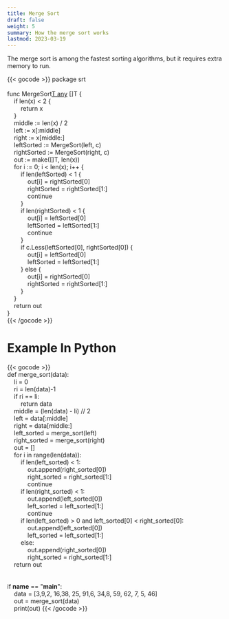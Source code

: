 ```yaml
---
title: Merge Sort
draft: false
weight: 5
summary: How the merge sort works
lastmod: 2023-03-19
---
```


The merge sort is among the fastest sorting algorithms, but it requires extra memory to run.

{{< gocode >}}
<span class="golang-top-level-keyword">package</span>&nbsp;srt<br>
<br>
<span class="golang-top-level-keyword">func</span>&nbsp;MergeSort[T&nbsp;any](x&nbsp;[]T,&nbsp;c&nbsp;Comparer[T])&nbsp;[]T&nbsp;{<br>
&nbsp;&nbsp;&nbsp;&nbsp;<span class="golang-control-keyword">if</span>&nbsp;len(x)&nbsp;<&nbsp;2&nbsp;{<br>
&nbsp;&nbsp;&nbsp;&nbsp;&nbsp;&nbsp;&nbsp;&nbsp;<span class="golang-control-keyword">return</span>&nbsp;x<br>
&nbsp;&nbsp;&nbsp;&nbsp;}<br>
&nbsp;&nbsp;&nbsp;&nbsp;<span class="golang-variable">middle</span>&nbsp;:=&nbsp;len(x)&nbsp;/&nbsp;2<br>
&nbsp;&nbsp;&nbsp;&nbsp;<span class="golang-variable">left</span>&nbsp;:=&nbsp;x[:middle]<br>
&nbsp;&nbsp;&nbsp;&nbsp;<span class="golang-variable">right</span>&nbsp;:=&nbsp;x[middle:]<br>
&nbsp;&nbsp;&nbsp;&nbsp;<span class="golang-variable">leftSorted</span>&nbsp;:=&nbsp;MergeSort(left,&nbsp;c)<br>
&nbsp;&nbsp;&nbsp;&nbsp;<span class="golang-variable">rightSorted</span>&nbsp;:=&nbsp;MergeSort(right,&nbsp;c)<br>
&nbsp;&nbsp;&nbsp;&nbsp;<span class="golang-variable">out</span>&nbsp;:=&nbsp;make([]T,&nbsp;len(x))<br>
&nbsp;&nbsp;&nbsp;&nbsp;<span class="golang-control-keyword">for</span>&nbsp;<span class="golang-variable">i</span>&nbsp;:=&nbsp;0;&nbsp;i&nbsp;<&nbsp;len(x);&nbsp;i++&nbsp;{<br>
&nbsp;&nbsp;&nbsp;&nbsp;&nbsp;&nbsp;&nbsp;&nbsp;<span class="golang-control-keyword">if</span>&nbsp;len(leftSorted)&nbsp;<&nbsp;1&nbsp;{<br>
&nbsp;&nbsp;&nbsp;&nbsp;&nbsp;&nbsp;&nbsp;&nbsp;&nbsp;&nbsp;&nbsp;&nbsp;out[i]&nbsp;=&nbsp;rightSorted[0]<br>
&nbsp;&nbsp;&nbsp;&nbsp;&nbsp;&nbsp;&nbsp;&nbsp;&nbsp;&nbsp;&nbsp;&nbsp;<span class="golang-variable">rightSorted</span>&nbsp;=&nbsp;rightSorted[1:]<br>
&nbsp;&nbsp;&nbsp;&nbsp;&nbsp;&nbsp;&nbsp;&nbsp;&nbsp;&nbsp;&nbsp;&nbsp;<span class="golang-control-keyword">continue</span><br>
&nbsp;&nbsp;&nbsp;&nbsp;&nbsp;&nbsp;&nbsp;&nbsp;}<br>
&nbsp;&nbsp;&nbsp;&nbsp;&nbsp;&nbsp;&nbsp;&nbsp;<span class="golang-control-keyword">if</span>&nbsp;len(rightSorted)&nbsp;<&nbsp;1&nbsp;{<br>
&nbsp;&nbsp;&nbsp;&nbsp;&nbsp;&nbsp;&nbsp;&nbsp;&nbsp;&nbsp;&nbsp;&nbsp;out[i]&nbsp;=&nbsp;leftSorted[0]<br>
&nbsp;&nbsp;&nbsp;&nbsp;&nbsp;&nbsp;&nbsp;&nbsp;&nbsp;&nbsp;&nbsp;&nbsp;<span class="golang-variable">leftSorted</span>&nbsp;=&nbsp;leftSorted[1:]<br>
&nbsp;&nbsp;&nbsp;&nbsp;&nbsp;&nbsp;&nbsp;&nbsp;&nbsp;&nbsp;&nbsp;&nbsp;<span class="golang-control-keyword">continue</span><br>
&nbsp;&nbsp;&nbsp;&nbsp;&nbsp;&nbsp;&nbsp;&nbsp;}<br>
&nbsp;&nbsp;&nbsp;&nbsp;&nbsp;&nbsp;&nbsp;&nbsp;<span class="golang-control-keyword">if</span>&nbsp;c.Less(leftSorted[0],&nbsp;rightSorted[0])&nbsp;{<br>
&nbsp;&nbsp;&nbsp;&nbsp;&nbsp;&nbsp;&nbsp;&nbsp;&nbsp;&nbsp;&nbsp;&nbsp;out[i]&nbsp;=&nbsp;leftSorted[0]<br>
&nbsp;&nbsp;&nbsp;&nbsp;&nbsp;&nbsp;&nbsp;&nbsp;&nbsp;&nbsp;&nbsp;&nbsp;<span class="golang-variable">leftSorted</span>&nbsp;=&nbsp;leftSorted[1:]<br>
&nbsp;&nbsp;&nbsp;&nbsp;&nbsp;&nbsp;&nbsp;&nbsp;}&nbsp;<span class="golang-control-keyword">else</span>&nbsp;{<br>
&nbsp;&nbsp;&nbsp;&nbsp;&nbsp;&nbsp;&nbsp;&nbsp;&nbsp;&nbsp;&nbsp;&nbsp;out[i]&nbsp;=&nbsp;rightSorted[0]<br>
&nbsp;&nbsp;&nbsp;&nbsp;&nbsp;&nbsp;&nbsp;&nbsp;&nbsp;&nbsp;&nbsp;&nbsp;<span class="golang-variable">rightSorted</span>&nbsp;=&nbsp;rightSorted[1:]<br>
&nbsp;&nbsp;&nbsp;&nbsp;&nbsp;&nbsp;&nbsp;&nbsp;}<br>
&nbsp;&nbsp;&nbsp;&nbsp;}<br>
&nbsp;&nbsp;&nbsp;&nbsp;<span class="golang-control-keyword">return</span>&nbsp;out<br>
}<br>
{{< /gocode >}}

# Example In Python

{{< gocode >}}
<br>
def&nbsp;merge_sort(data):<br>
&nbsp;&nbsp;&nbsp;&nbsp;<span class="golang-variable">li</span>&nbsp;=&nbsp;0<br>
&nbsp;&nbsp;&nbsp;&nbsp;<span class="golang-variable">ri</span>&nbsp;=&nbsp;len(data)-1<br>
&nbsp;&nbsp;&nbsp;&nbsp;<span class="golang-control-keyword">if</span>&nbsp;ri&nbsp;==&nbsp;li:<br>
&nbsp;&nbsp;&nbsp;&nbsp;&nbsp;&nbsp;&nbsp;&nbsp;<span class="golang-control-keyword">return</span>&nbsp;data<br>
&nbsp;&nbsp;&nbsp;&nbsp;<span class="golang-variable">middle</span>&nbsp;=&nbsp;(len(data)&nbsp;-&nbsp;li)&nbsp;//&nbsp;2<br>
&nbsp;&nbsp;&nbsp;&nbsp;<span class="golang-variable">left</span>&nbsp;=&nbsp;data[:middle]<br>
&nbsp;&nbsp;&nbsp;&nbsp;<span class="golang-variable">right</span>&nbsp;=&nbsp;data[middle:]<br>
&nbsp;&nbsp;&nbsp;&nbsp;<span class="golang-variable">left_sorted</span>&nbsp;=&nbsp;merge_sort(left)<br>
&nbsp;&nbsp;&nbsp;&nbsp;<span class="golang-variable">right_sorted</span>&nbsp;=&nbsp;merge_sort(right)<br>
&nbsp;&nbsp;&nbsp;&nbsp;<span class="golang-variable">out</span>&nbsp;=&nbsp;[]<br>
&nbsp;&nbsp;&nbsp;&nbsp;<span class="golang-control-keyword">for</span>&nbsp;i&nbsp;in&nbsp;<span class="golang-control-keyword">range</span>(len(data)):<br>
&nbsp;&nbsp;&nbsp;&nbsp;&nbsp;&nbsp;&nbsp;&nbsp;<span class="golang-control-keyword">if</span>&nbsp;len(left_sorted)&nbsp;<&nbsp;1:<br>
&nbsp;&nbsp;&nbsp;&nbsp;&nbsp;&nbsp;&nbsp;&nbsp;&nbsp;&nbsp;&nbsp;&nbsp;out.append(right_sorted[0])<br>
&nbsp;&nbsp;&nbsp;&nbsp;&nbsp;&nbsp;&nbsp;&nbsp;&nbsp;&nbsp;&nbsp;&nbsp;<span class="golang-variable">right_sorted</span>&nbsp;=&nbsp;right_sorted[1:]<br>
&nbsp;&nbsp;&nbsp;&nbsp;&nbsp;&nbsp;&nbsp;&nbsp;&nbsp;&nbsp;&nbsp;&nbsp;<span class="golang-control-keyword">continue</span><br>
&nbsp;&nbsp;&nbsp;&nbsp;&nbsp;&nbsp;&nbsp;&nbsp;<span class="golang-control-keyword">if</span>&nbsp;len(right_sorted)&nbsp;<&nbsp;1:<br>
&nbsp;&nbsp;&nbsp;&nbsp;&nbsp;&nbsp;&nbsp;&nbsp;&nbsp;&nbsp;&nbsp;&nbsp;out.append(left_sorted[0])<br>
&nbsp;&nbsp;&nbsp;&nbsp;&nbsp;&nbsp;&nbsp;&nbsp;&nbsp;&nbsp;&nbsp;&nbsp;<span class="golang-variable">left_sorted</span>&nbsp;=&nbsp;left_sorted[1:]<br>
&nbsp;&nbsp;&nbsp;&nbsp;&nbsp;&nbsp;&nbsp;&nbsp;&nbsp;&nbsp;&nbsp;&nbsp;<span class="golang-control-keyword">continue</span><br>
&nbsp;&nbsp;&nbsp;&nbsp;&nbsp;&nbsp;&nbsp;&nbsp;<span class="golang-control-keyword">if</span>&nbsp;len(left_sorted)&nbsp;>&nbsp;0&nbsp;and&nbsp;left_sorted[0]&nbsp;<&nbsp;right_sorted[0]:<br>
&nbsp;&nbsp;&nbsp;&nbsp;&nbsp;&nbsp;&nbsp;&nbsp;&nbsp;&nbsp;&nbsp;&nbsp;out.append(left_sorted[0])<br>
&nbsp;&nbsp;&nbsp;&nbsp;&nbsp;&nbsp;&nbsp;&nbsp;&nbsp;&nbsp;&nbsp;&nbsp;<span class="golang-variable">left_sorted</span>&nbsp;=&nbsp;left_sorted[1:]<br>
&nbsp;&nbsp;&nbsp;&nbsp;&nbsp;&nbsp;&nbsp;&nbsp;<span class="golang-control-keyword">else</span>:<br>
&nbsp;&nbsp;&nbsp;&nbsp;&nbsp;&nbsp;&nbsp;&nbsp;&nbsp;&nbsp;&nbsp;&nbsp;out.append(right_sorted[0])<br>
&nbsp;&nbsp;&nbsp;&nbsp;&nbsp;&nbsp;&nbsp;&nbsp;&nbsp;&nbsp;&nbsp;&nbsp;<span class="golang-variable">right_sorted</span>&nbsp;=&nbsp;right_sorted[1:]<br>
&nbsp;&nbsp;&nbsp;&nbsp;<span class="golang-control-keyword">return</span>&nbsp;out<br>
<br>
<br>
<span class="golang-control-keyword">if</span>&nbsp;__name__&nbsp;==&nbsp;"__main__":<br>
&nbsp;&nbsp;&nbsp;&nbsp;<span class="golang-variable">data</span>&nbsp;=&nbsp;[3,9,2,&nbsp;16,38,&nbsp;25,&nbsp;91,6,&nbsp;34,8,&nbsp;59,&nbsp;62,&nbsp;7,&nbsp;5,&nbsp;46]<br>
&nbsp;&nbsp;&nbsp;&nbsp;<span class="golang-variable">out</span>&nbsp;=&nbsp;merge_sort(data)<br>
&nbsp;&nbsp;&nbsp;&nbsp;print(out)
{{< /gocode >}}